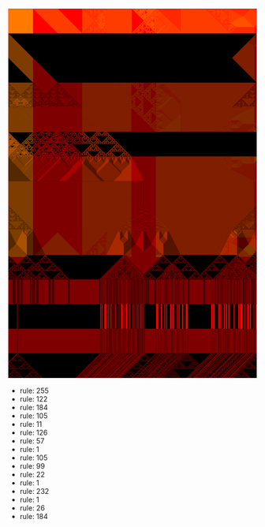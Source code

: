 ![photo](./output.png) 
 * rule: 255
* rule: 122
* rule: 184
* rule: 105
* rule: 11
* rule: 126
* rule: 57
* rule: 1
* rule: 105
* rule: 99
* rule: 22
* rule: 1
* rule: 232
* rule: 1
* rule: 26
* rule: 184
